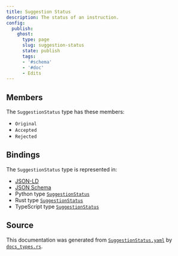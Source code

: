 ```yaml
---
title: Suggestion Status
description: The status of an instruction.
config:
  publish:
    ghost:
      type: page
      slug: suggestion-status
      state: publish
      tags:
      - '#schema'
      - '#doc'
      - Edits
---
```


## Members

The `SuggestionStatus` type has these members:

- `Original`
- `Accepted`
- `Rejected`

## Bindings

The `SuggestionStatus` type is represented in:

- [JSON-LD](https://stencila.org/SuggestionStatus.jsonld)
- [JSON Schema](https://stencila.org/SuggestionStatus.schema.json)
- Python type [`SuggestionStatus`](https://github.com/stencila/stencila/blob/main/python/python/stencila/types/suggestion_status.py)
- Rust type [`SuggestionStatus`](https://github.com/stencila/stencila/blob/main/rust/schema/src/types/suggestion_status.rs)
- TypeScript type [`SuggestionStatus`](https://github.com/stencila/stencila/blob/main/ts/src/types/SuggestionStatus.ts)

## Source

This documentation was generated from [`SuggestionStatus.yaml`](https://github.com/stencila/stencila/blob/main/schema/SuggestionStatus.yaml) by [`docs_types.rs`](https://github.com/stencila/stencila/blob/main/rust/schema-gen/src/docs_types.rs).
